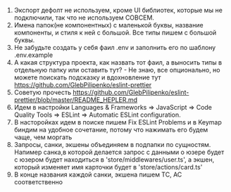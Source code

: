1. Экспорт дефолт не используем, кроме UI библиотек, которые мы не подключили, так что не используем СОВСЕМ.
2. Имена папок(не компонентных) с маленькой буквы, название компоненты, и стиля к ней с большой. Все типы пишем с большой буквы.
3. Не забудьте создать у себя фаил .env и заполнить его по шаблону .env.example
4. А какая структура проекта, как назвать тот фаил, а выносить типы в отдельную папку или оставить тут? - Не знаю, все опционально, но можете поискать подсказку и вдохновление тут https://github.com/GlebPilipenko/eslint-prettier
5. Советую прочесть https://github.com/GlebPilipenko/eslint-prettier/blob/master/README_HEPLER.md
6. Идем в настройки Languages & Frameworks => JavaScript => Code Quality Tools => ESLint => Automatic ESLint configuration.
7. В насторойках идем в поиске пишем Fix ESLint Problems и в Keymap биндим на удобное сочетание, потому что нажимать его будем чаще, чем моргать
8. Запросы, санки, экшены объединяем в подпапки по сущностям. Напимер санка,в которой делается запрос с данными о юзере будет с юзером будет находиться в 'store/middlewares/user.ts', а экшен, который изменяет имя карточки будет в 'store/actions/card.ts'
9. В конце названия каждой санки, экшена пишем TC, AC соответственно

